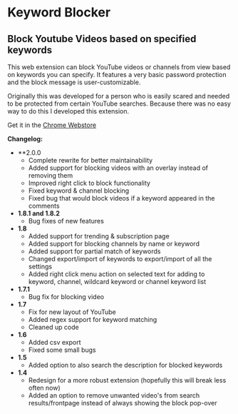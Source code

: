 # Keyword Blocker
## Block Youtube Videos based on specified keywords

This web extension can block YouTube videos or channels from view based on keywords you can specify.
It features a very basic password protection and the block message is user-customizable.

Originally this was developed for a person who is easily scared and needed to be protected from certain YouTube searches. Because there was no easy way to do this I developed this extension.

Get it in the [Chrome Webstore](https://chrome.google.com/webstore/detail/keyword-blocker/pbgacppomjfpheddhifkdkklddnolnpg)

**Changelog:**
  - **2.0.0
    * Complete rewrite for better maintainability
    * Added support for blocking videos with an overlay instead of removing them
    * Improved right click to block functionality
    * Fixed keyword & channel blocking
    * Fixed bug that would block videos if a keyword appeared in the comments
   - **1.8.1 and 1.8.2**
        * Bug fixes of new features
   - **1.8**
        * Added support for trending & subscription page
        * Added support for blocking channels by name or keyword
        * Added support for partial match of keywords
        * Changed export/import of keywords to export/import of all the settings
        * Added right click menu action on selected text for adding to keyword, channel, wildcard keyword or channel keyword list
   - **1.7.1**
        * Bug fix for blocking video
   - **1.7**
        * Fix for new layout of YouTube
        * Added regex support for keyword matching
        * Cleaned up code
   - **1.6**
        * Added csv export
        * Fixed some small bugs
   - **1.5** 
        * Added option to also search the description for blocked keywords
   - **1.4**
        * Redesign for a more robust extension (hopefully this will break less often now)
        * Added an option to remove unwanted video's from search results/frontpage instead of always showing the block pop-over

